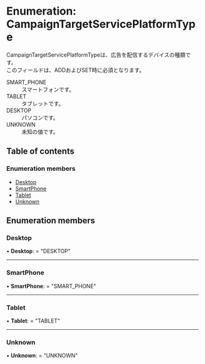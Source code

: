 # Enumeration: CampaignTargetServicePlatformType


<div lang=\"ja\">CampaignTargetServicePlatformTypeは、広告を配信するデバイスの種類です。<br> このフィールドは、ADDおよびSET時に必須となります。</div>  <dl class=term>   <dt class=\"term__item\">SMART_PHONE</dt>   <dd class=\"term__desc\"><span lang=\"ja\">スマートフォンです。</span></dd>   <dt class=\"term__item\">TABLET</dt>   <dd class=\"term__desc\"><span lang=\"ja\">タブレットです。</span></dd>   <dt class=\"term__item\">DESKTOP</dt>   <dd class=\"term__desc\"><span lang=\"ja\">パソコンです。</span></dd>   <dt class=\"term__item\">UNKNOWN</dt>   <dd class=\"term__desc\"><span lang=\"ja\">未知の値です。</span></dd> </dl>

## Table of contents

### Enumeration members

- [Desktop](campaigntargetserviceplatformtype.md#desktop)
- [SmartPhone](campaigntargetserviceplatformtype.md#smartphone)
- [Tablet](campaigntargetserviceplatformtype.md#tablet)
- [Unknown](campaigntargetserviceplatformtype.md#unknown)

## Enumeration members

### Desktop

• **Desktop**: = "DESKTOP"

___

### SmartPhone

• **SmartPhone**: = "SMART\_PHONE"

___

### Tablet

• **Tablet**: = "TABLET"

___

### Unknown

• **Unknown**: = "UNKNOWN"
